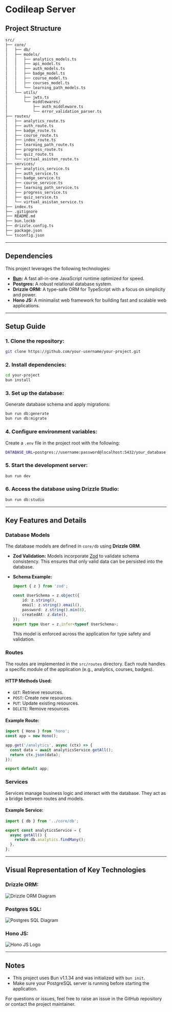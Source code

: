 # Codileap Server

## Project Structure

```bash
src/
├── core/
│   ├── db/
│   ├── models/
│   │   ├── analytics_models.ts
│   │   ├── api_model.ts
│   │   ├── auth_models.ts
│   │   ├── badge_model.ts
│   │   ├── course_model.ts
│   │   ├── courses_model.ts
│   │   └── learning_path_models.ts
│   └── utils/
│       ├── jwts.ts
│       └── middlewares/
│           ├── auth_middleware.ts
│           └── error_validation_parser.ts
├── routes/
│   ├── analytics_route.ts
│   ├── auth_route.ts
│   ├── badge_route.ts
│   ├── course_route.ts
│   ├── index_route.ts
│   ├── learning_path_route.ts
│   ├── progress_route.ts
│   ├── quiz_route.ts
│   └── virtual_asisten_route.ts
├── services/
│   ├── analytics_service.ts
│   ├── auth_service.ts
│   ├── badge_service.ts
│   ├── course_service.ts
│   ├── learning_path_service.ts
│   ├── progress_service.ts
│   ├── quiz_service.ts
│   └── virtual_asistan_service.ts
├── index.ts
├── .gitignore
├── README.md
├── bun.lockb
├── drizzle.config.ts
├── package.json
└── tsconfig.json
```

---

## Dependencies

This project leverages the following technologies:

- **[Bun](https://bun.sh):** A fast all-in-one JavaScript runtime optimized for speed.
- **Postgres:** A robust relational database system.
- **Drizzle ORM:** A type-safe ORM for TypeScript with a focus on simplicity and power.
- **Hono JS:** A minimalist web framework for building fast and scalable web applications.

---

## Setup Guide

### 1. Clone the repository:
```bash
git clone https://github.com/your-username/your-project.git
```

### 2. Install dependencies:
```bash
cd your-project
bun install
```

### 3. Set up the database:

Generate database schema and apply migrations:
```bash
bun run db:generate
bun run db:migrate
```

### 4. Configure environment variables:

Create a `.env` file in the project root with the following:
```bash
DATABASE_URL=postgres://username:password@localhost:5432/your_database
```

### 5. Start the development server:
```bash
bun run dev
```

### 6. Access the database using Drizzle Studio:
```bash
bun run db:studio
```

---

## Key Features and Details

### **Database Models**
The database models are defined in `core/db` using **Drizzle ORM**.

- **Zod Validation:** Models incorporate [Zod](https://zod.dev/) to validate schema consistency. This ensures that only valid data can be persisted into the database.
- **Schema Example:**

  ```typescript
  import { z } from 'zod';

  const UserSchema = z.object({
      id: z.string(),
      email: z.string().email(),
      password: z.string().min(8),
      createdAt: z.date(),
  });
  export type User = z.infer<typeof UserSchema>;
  ```

  This model is enforced across the application for type safety and validation.

### **Routes**
The routes are implemented in the `src/routes` directory. Each route handles a specific module of the application (e.g., analytics, courses, badges).

#### HTTP Methods Used:
- `GET`: Retrieve resources.
- `POST`: Create new resources.
- `PUT`: Update existing resources.
- `DELETE`: Remove resources.

#### Example Route:
```typescript
import { Hono } from 'hono';
const app = new Hono();

app.get('/analytics', async (ctx) => {
  const data = await analyticsService.getAll();
  return ctx.json(data);
});

export default app;
```

### **Services**
Services manage business logic and interact with the database. They act as a bridge between routes and models.

#### Example Service:
```typescript
import { db } from '../core/db';

export const analyticsService = {
  async getAll() {
    return db.analytics.findMany();
  },
};
```

---

## Visual Representation of Key Technologies

### Drizzle ORM:
![Drizzle ORM Diagram](https://images.app.goo.gl/fcnAixxCUkrvuPL26)

### Postgres SQL:
![Postgres SQL Diagram](https://upload.wikimedia.org/wikipedia/commons/thumb/2/29/Postgresql_elephant.svg/256px-Postgresql_elephant.svg.png)

### Hono JS:
![Hono JS Logo](https://hono.dev/images/hono.png)

---

## Notes
- This project uses Bun v1.1.34 and was initialized with `bun init`.
- Make sure your PostgreSQL server is running before starting the application.

For questions or issues, feel free to raise an issue in the GitHub repository or contact the project maintainer.

